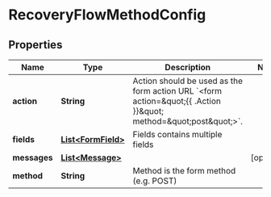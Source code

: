 

# RecoveryFlowMethodConfig

## Properties

Name | Type | Description | Notes
------------ | ------------- | ------------- | -------------
**action** | **String** | Action should be used as the form action URL &#x60;&lt;form action&#x3D;\&quot;{{ .Action }}\&quot; method&#x3D;\&quot;post\&quot;&gt;&#x60;. | 
**fields** | [**List&lt;FormField&gt;**](FormField.md) | Fields contains multiple fields | 
**messages** | [**List&lt;Message&gt;**](Message.md) |  |  [optional]
**method** | **String** | Method is the form method (e.g. POST) | 



